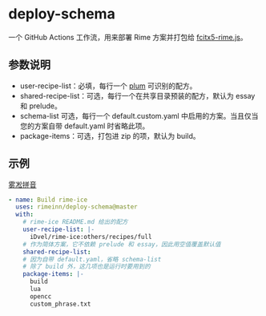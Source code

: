 # deploy-schema
一个 GitHub Actions 工作流，用来部署 Rime 方案并打包给 [fcitx5-rime.js](https://github.com/rimeinn/fcitx5-rime.js)。

## 参数说明

* user-recipe-list：必填，每行一个 [plum](https://github.com/rime/plum) 可识别的配方。
* shared-recipe-list：可选，每行一个在共享目录预装的配方，默认为 essay 和 prelude。
* schema-list 可选，每行一个 default.custom.yaml 中启用的方案。当且仅当您的方案自带 default.yaml 时省略此项。
* package-items：可选，打包进 zip 的项，默认为 build。

## 示例

[雾凇拼音](https://github.com/iDvel/rime-ice)

```yaml
- name: Build rime-ice
  uses: rimeinn/deploy-schema@master
  with:
    # rime-ice README.md 给出的配方
    user-recipe-list: |-
      iDvel/rime-ice:others/recipes/full
    # 作为简体方案，它不依赖 prelude 和 essay，因此用空值覆盖默认值
    shared-recipe-list:
    # 因为自带 default.yaml，省略 schema-list
    # 除了 build 外，这几项也是运行时要用到的
    package-items: |-
      build
      lua
      opencc
      custom_phrase.txt
```
